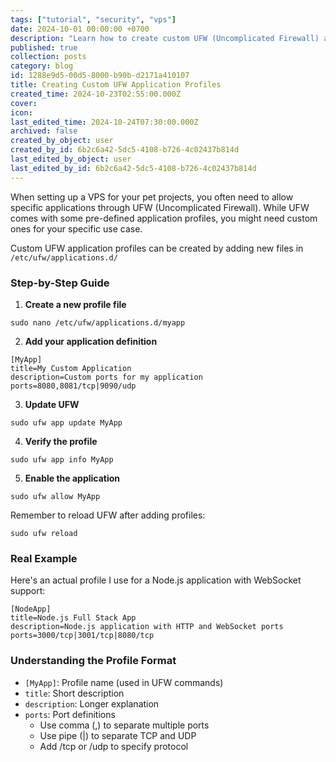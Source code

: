```yaml
---
tags: ["tutorial", "security", "vps"]
date: 2024-10-01 00:00:00 +0700
description: "Learn how to create custom UFW (Uncomplicated Firewall) application profiles on Linux servers. This quick guide shows you how to secure your VPS with specific port rules - perfect for developers managing custom applications. Simple steps, real examples, and best practices included. #Linux #Security #DevOps"
published: true
collection: posts
category: blog
id: 1288e9d5-00d5-8000-b90b-d2171a410107
title: Creating Custom UFW Application Profiles
created_time: 2024-10-23T02:55:00.000Z
cover: 
icon: 
last_edited_time: 2024-10-24T07:30:00.000Z
archived: false
created_by_object: user
created_by_id: 6b2c6a42-5dc5-4108-b726-4c02437b814d
last_edited_by_object: user
last_edited_by_id: 6b2c6a42-5dc5-4108-b726-4c02437b814d
---
```


When setting up a VPS for your pet projects, you often need to allow specific applications through UFW (Uncomplicated Firewall). While UFW comes with some pre-defined application profiles, you might need custom ones for your specific use case.

Custom UFW application profiles can be created by adding new files in `/etc/ufw/applications.d/`

### Step-by-Step Guide

1. **Create a new profile file**
```shell
sudo nano /etc/ufw/applications.d/myapp
```

2. **Add your application definition**
```text
[MyApp]
title=My Custom Application
description=Custom ports for my application
ports=8080,8081/tcp|9090/udp

```

3. **Update UFW**
```shell
sudo ufw app update MyApp
```

4. **Verify the profile**
```shell
sudo ufw app info MyApp
```

5. **Enable the application**
```shell
sudo ufw allow MyApp
```


Remember to reload UFW after adding profiles:

```shell
sudo ufw reload
```

### Real Example

Here's an actual profile I use for a Node.js application with WebSocket support:

```text
[NodeApp]
title=Node.js Full Stack App
description=Node.js application with HTTP and WebSocket ports
ports=3000/tcp|3001/tcp|8080/tcp
```

### Understanding the Profile Format

- `[MyApp]`: Profile name (used in UFW commands)
- `title`: Short description
- `description`: Longer explanation
- `ports`: Port definitions
	- Use comma (,) to separate multiple ports
	- Use pipe (|) to separate TCP and UDP
	- Add /tcp or /udp to specify protocol

<br />


